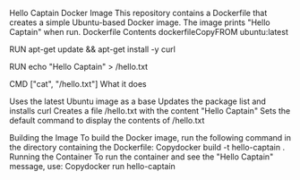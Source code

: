 Hello Captain Docker Image
This repository contains a Dockerfile that creates a simple Ubuntu-based Docker image. The image prints "Hello Captain" when run.
Dockerfile Contents
dockerfileCopyFROM ubuntu:latest

RUN apt-get update && apt-get install -y curl

RUN echo "Hello Captain" > /hello.txt

CMD ["cat", "/hello.txt"]
What it does

Uses the latest Ubuntu image as a base
Updates the package list and installs curl
Creates a file /hello.txt with the content "Hello Captain"
Sets the default command to display the contents of /hello.txt

Building the Image
To build the Docker image, run the following command in the directory containing the Dockerfile:
Copydocker build -t hello-captain .
Running the Container
To run the container and see the "Hello Captain" message, use:
Copydocker run hello-captain